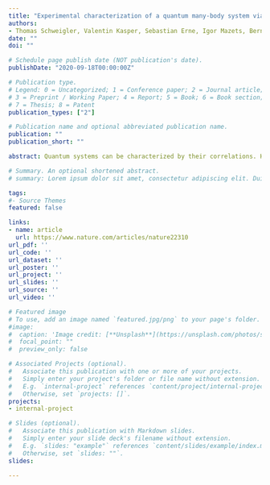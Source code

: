 ```yaml
---
title: "Experimental characterization of a quantum many-body system via higher-order correlations"
authors:
- Thomas Schweigler, Valentin Kasper, Sebastian Erne, Igor Mazets, Bernhard Rauer, Federica Cataldini, Tim Langen, Thomas Gasenzer, Jürgen Berges & Jörg Schmiedmayer 
date: ""
doi: ""

# Schedule page publish date (NOT publication's date).
publishDate: "2020-09-18T00:00:00Z"

# Publication type.
# Legend: 0 = Uncategorized; 1 = Conference paper; 2 = Journal article;
# 3 = Preprint / Working Paper; 4 = Report; 5 = Book; 6 = Book section;
# 7 = Thesis; 8 = Patent
publication_types: ["2"]

# Publication name and optional abbreviated publication name.
publication: ""
publication_short: ""

abstract: Quantum systems can be characterized by their correlations. Higher-order (larger than second order) correlations, and the ways in which they can be decomposed into correlations of lower order, provide important information about the system, its structure, its interactions and its complexity. The measurement of such correlation functions is therefore an essential tool for reading, verifying and characterizing quantum simulations5. Although higher-order correlation functions are frequently used in theoretical calculations, so far mainly correlations up to second order have been studied experimentally. Here we study a pair of tunnel-coupled one-dimensional atomic superfluids and characterize the corresponding quantum many-body problem by measuring correlation functions. We extract phase correlation functions up to tenth order from interference patterns and analyse whether, and under what conditions, these functions factorize into correlations of lower order. This analysis characterizes the essential features of our system, the relevant quasiparticles, their interactions and topologically distinct vacua. From our data we conclude that in thermal equilibrium our system can be seen as a quantum simulator of the sine-Gordon model, relevant for diverse disciplines ranging from particle physics to condensed matter. The measurement and evaluation of higher-order correlation functions can easily be generalized to other systems and to study correlations of any other observable such as density, spin and magnetization. It therefore represents a general method for analysing quantum many-body systems from experimental data.

# Summary. An optional shortened abstract.
# summary: Lorem ipsum dolor sit amet, consectetur adipiscing elit. Duis posuere tellus ac convallis placerat. Proin tincidunt magna sed ex sollicitudin condimentum.

tags:
#- Source Themes
featured: false

links:
- name: article
  url: https://www.nature.com/articles/nature22310
url_pdf: ''
url_code: ''
url_dataset: ''
url_poster: ''
url_project: ''
url_slides: ''
url_source: ''
url_video: ''

# Featured image
# To use, add an image named `featured.jpg/png` to your page's folder. 
#image:
#  caption: 'Image credit: [**Unsplash**](https://unsplash.com/photos/s9CC2SKySJM)'
#  focal_point: ""
#  preview_only: false

# Associated Projects (optional).
#   Associate this publication with one or more of your projects.
#   Simply enter your project's folder or file name without extension.
#   E.g. `internal-project` references `content/project/internal-project/index.md`.
#   Otherwise, set `projects: []`.
projects:
- internal-project

# Slides (optional).
#   Associate this publication with Markdown slides.
#   Simply enter your slide deck's filename without extension.
#   E.g. `slides: "example"` references `content/slides/example/index.md`.
#   Otherwise, set `slides: ""`.
slides:

---
```




